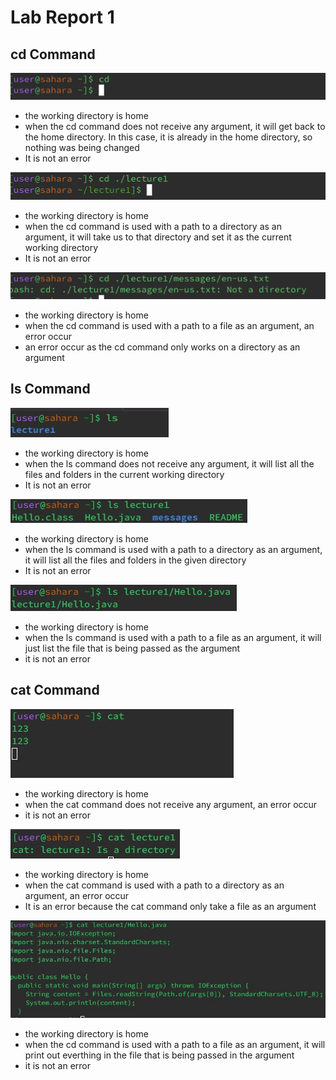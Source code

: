 # Lab Report 1
## cd Command
![Image](cd1.png)
* the working directory is home
* when the cd command does not receive any argument, it will get back to the home directory. In this case, it is already in the home directory, so nothing was being changed
* It is not an error

![Image](cd2.png)
* the working directory is home
* when the cd command is used with a path to a directory as an argument, it will take us to that directory and set it as the current working directory
* It is not an error

![Image](cd3.png)
* the working directory is home
* when the cd command is used with a path to a file as an argument, an error occur
* an error occur as the cd command only works on a directory as an argument

## ls Command
![Image](ls1.jpg)
* the working directory is home
* when the ls command does not receive any argument, it will list all the files and folders in the current working directory
* It is not an error

![Image](ls2.jpg)
* the working directory is home
* when the ls command is used with a path to a directory as an argument, it will list all the files and folders in the given directory
* It is not an error

![Image](ls3.jpg)
* the working directory is home
* when the ls command is used with a path to a file as an argument, it will just list the file that is being passed as the argument
* it is not an error

## cat Command
![Image](cat1.jpg)
* the working directory is home
* when the cat command does not receive any argument, an error occur
* it is not an error

![Image](cat2.jpg)
* the working directory is home
* when the cat command is used with a path to a directory as an argument, an error occur
* It is an error because the cat command only take a file as an argument

![Image](cat3.jpg)
* the working directory is home
* when the cd command is used with a path to a file as an argument, it will print out everthing in the file that is being passed in the argument
* it is not an error
